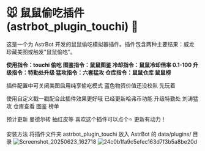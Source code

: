 # 🐭 鼠鼠偷吃插件 (astrbot_plugin_touchi) 🎁

这是一个为 AstrBot 开发的鼠鼠偷吃模拟器插件。插件包含两种主要结果：威龙珍藏美图或触发"鼠鼠偷吃"。

**使用指令：touchi 偷吃 图鉴指令：鼠鼠图鉴 冷却指令：鼠鼠冷却倍率 0.1-100  升级指令：特勤处升级  猛攻指令：六套猛攻  仓库指令：鼠鼠仓库 鼠鼠榜**

插件配置中可关闭美图启用纯享偷吃模式  蓝色物资价值还没校队 先玩着

使用自定义戳一戳配合此插件效果更好哦 已经更新哈弗币功能 升级特勤处 刘涛猛攻 仓库查看 图鉴 榜单 

预计更新  曼德尔砖 抽红皮等 喜欢这个插件可以点个⭐ 更新有动力！

安装方法
将插件文件夹 astrbot_plugin_touchi 放入 AstrBot 的 data/plugins/ 目录
![Screenshot_20250623_162718](https://github.com/user-attachments/assets/b2c0cc22-7d12-491e-bbf7-9955da949aa0)
![24c0b1fa9c5efec163d7f3b5a8be20d](https://github.com/user-attachments/assets/8719fb3b-2dc9-4608-9ef2-69e78df2c0ec)
